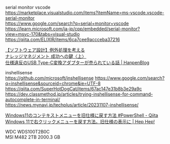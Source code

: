 serial monitor vscode  
https://marketplace.visualstudio.com/items?itemName=ms-vscode.vscode-serial-monitor  
https://www.google.com/search?q=serial+monitor+vscode   
https://learn.microsoft.com/ja-jp/cpp/embedded/serial-monitor?view=msvc-170&tabs=visual-studio  
https://qiita.com/ELIXIR/items/6ca7cee9accceba37216  
  
[【ソフトウェア設計】例外処理を考える](https://zenn.dev/koduki/articles/e9373cb78fcfef)  
[ナレッジマネジメント 成功への鍵〈上〉](https://www.jmac.co.jp/rde/pdf/km.pdf)  
[仕様違反のUSB Type-C変換アダプターが売られている話 | HanpenBlog](https://hanpenblog.com/6148)  

inshellisense  
https://github.com/microsoft/inshellisense
https://www.google.com/search?q=inshellisense&sourceid=chrome&ie=UTF-8
https://qiita.com/SuperHotDogCat/items/67ac147e31b8b3e29a9c
https://dev.classmethod.jp/articles/trying-inshellisense-for-command-autocomplete-in-terminal/
https://news.mynavi.jp/techplus/article/20231107-inshellisense/

[Windows11のコンテキストメニューを旧仕様に戻す方法 #PowerShell - Qiita](https://qiita.com/www-tacos/items/d23b24f5af8687f2db88)  
[Windows 11で右クリックメニューを戻す方法。旧仕様の表示に | Hep Hep!](https://hep.eiz.jp/article/resotre-windows-11-right-click-menu/)  


WDC WDS100T2B0C   
MSI M482 2TB 2000.3 GB